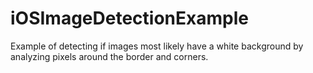 # iOSImageDetectionExample
Example of detecting if images most likely have a white background by analyzing pixels around the border and corners.

